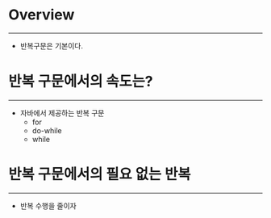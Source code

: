 # Overview

---

- 반복구문은 기본이다.

# 반복 구문에서의 속도는?

---

- 자바에서 제공하는 반복 구문
    - for
    - do-while
    - while

# 반복 구문에서의 필요 없는 반복

---

- 반복 수행을 줄이자
